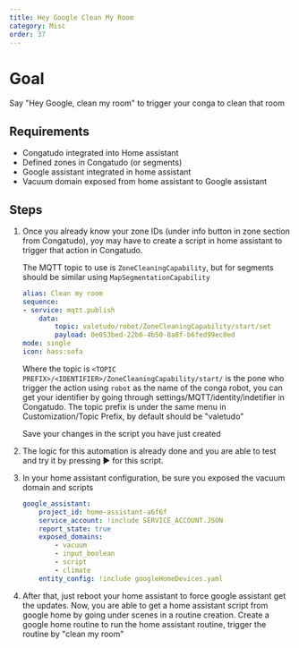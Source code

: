 ```yaml
---
title: Hey Google Clean My Room
category: Misc
order: 37
---
```


# Goal

Say "Hey Google, clean my room" to trigger your conga to clean that room


## Requirements
- Congatudo integrated into Home assistant
- Defined zones in Congatudo (or segments)
- Google assistant integrated in home assistant
- Vacuum domain exposed from home assistant to Google assistant

## Steps

1. Once you already know your zone IDs (under info button in zone section from Congatudo), yoy may have to create a script in home assistant to trigger that action in Congatudo.

    The MQTT topic to use is `ZoneCleaningCapability`, but for segments should be similar using `MapSegmentationCapability`
    ```yaml
    alias: Clean my room
    sequence:
    - service: mqtt.publish
        data:
            topic: valetudo/robot/ZoneCleaningCapability/start/set
            payload: 0e053bed-22b6-4b50-8a8f-b6fed99ec0ed
    mode: single
    icon: hass:sofa
    ```
    Where the topic is `<TOPIC PREFIX>/<IDENTIFIER>/ZoneCleaningCapability/start/` is the pone who trigger the action using `robot` as the name of the conga robot, you can get your identifier by going through settings/MQTT/identity/indetifier in Congatudo. The topic prefix is under the same menu in Customization/Topic Prefix, by default should be "valetudo"

    Save your changes in the script you have just created

2. The logic for this automation is already done and you are able to test and try it by pressing ▶ for this script.
3. In your home assistant configuration, be sure you exposed the vacuum domain and scripts
    ```yaml   
    google_assistant: 
        project_id: home-assistant-a6f6f
        service_account: !include SERVICE_ACCOUNT.JSON 
        report_state: true
        exposed_domains: 
            - vacuum
            - input_boolean
            - script
            - climate
        entity_config: !include googleHomeDevices.yaml
    ```
4. After that, just reboot your home assistant to force google assistant get the updates. Now, you are able to get a home assistant script from google home by going under scenes in a routine creation. Create a google home routine to run the home assistant routine, trigger the routine by "clean my room"